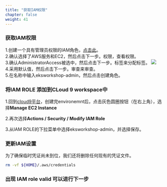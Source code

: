 ```yaml
---
title: "获取IAM权限"
chapter: false
weight: 41
---
```


### 获取IAM权限
1.创建一个具有管理员权限的IAM角色，[点击此](https://console.aws.amazon.com/iam/home#/roles$new?step=review&commonUseCase=EC2%2BEC2&selectedUseCase=EC2&policies=arn:aws:iam::aws:policy%2FAdministratorAccess&roleName=eksworkshop-admin)。    
2.确认选择了AWS服务和EC2，然后点击下一步。权限，查看权限。    
3.确认AdministratorAccess被选中，然后点击下一步。标签来分配标签。
![](/images/ACKToEKS/IAM.png)     
4.采用默认值，然后点击下一步。审查来审查。     
5.在名称中输入eksworkshop-admin，然后点击创建角色。     
### 将IAM ROLE 添加到CLoud 9 workspace中
1.回到[cloud9平台](https://console.aws.amazon.com/cloud9/home/account)，创建完environemnt后，点击灰色圆圈按钮（在右上角），选择**Manage EC2 Instance**  

2.再次选择**Actions / Security / Modify IAM Role**     

3.从IAM ROLE的下拉菜单中选择eksworkshop-admin，并选择保存。  

### 更新IAM设置
为了确保临时凭证尚未到位，我们还将删除任何现有的凭证文件。
```bash
rm -vf ${HOME}/.aws/credentials
```
### 出现 IAM role valid 可以进行下一步